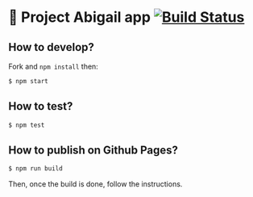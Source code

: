 # 📆 Project Abigail app [![Build Status](https://travis-ci.org/fxbox/abigail-app.svg?branch=master)](https://travis-ci.org/fxbox/abigail-app)

## How to develop?

Fork and `npm install` then:

```bash
$ npm start
```

## How to test?

```bash
$ npm test
```

## How to publish on Github Pages?

```bash
$ npm run build
```

Then, once the build is done, follow the instructions.
